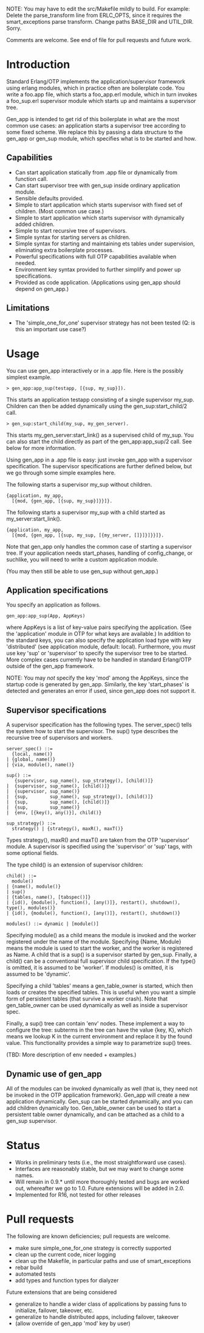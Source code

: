 NOTE: You may have to edit the src/Makefile mildly to build.
For example: Delete the parse\_transform line from ERLC\_OPTS, since
it requires the smart\_exceptions parse transform. Change paths
BASE\_DIR and UTIL\_DIR. Sorry.

Comments are welcome. See end of file for pull requests
and future work.

Introduction
============

Standard Erlang/OTP implements the application/supervisor
framework using erlang modules, which in practice often are
boilerplate code. You write a foo.app file, which starts a
foo_app.erl module, which in turn invokes
a foo_sup.erl supervisor module which starts up and maintains
a supervisor tree.

Gen\_app is intended to get rid of this boilerplate in what
are the most common use cases: an application starts a supervisor
tree according to some fixed scheme. We replace this by passing
a data structure to the gen\_app or gen\_sup module, which
specifies what is to be started and how.

Capabilities
----------

- Can start application statically from .app file or dynamically from
  function call.
- Can start supervisor tree with gen\_sup inside ordinary
  application module.
- Sensible defaults provided.
- Simple to start application which starts supervisor with
  fixed set of children. (Most common use case.)
- Simple to start application which starts supervisor with
  dynamically added children.
- Simple to start recursive tree of supervisors.
- Simple syntax for starting servers as children.
- Simple syntax for starting and maintaining ets tables under
  supervision, eliminating extra boilerplate processes.
- Powerful specifications with full OTP capabilities available
  when needed.
- Environment key syntax provided to further simplify
  and power up specifications.
- Provided as code application. (Applications using gen\_app
  should depend on gen\_app.)

Limitations
----------

- The 'simple\_one\_for\_one' supervisor strategy has not been
  tested (Q: is this an important use case?)

Usage
=====

You can use gen\_app interactively or in a .app file.
Here is the possibly simplest example.

    > gen_app:app_sup(testapp, [{sup, my_sup}]).

This starts an application testapp consisting of a single
supervisor my\_sup.
Children can then be added dynamically using the gen_sup:start_child/2
call.

    > gen_sup:start_child(my_sup, my_gen_server).

This starts my_gen_server:start\_link() as a supervised child of my\_sup.
You can also start the child directly as part of the gen\_app:app\_sup/2
call. See below for more information.

Using gen\_app in a .app file is easy: just invoke gen\_app
with a supervisor specification. The supervisor specifications
are further defined below, but we go through some simple
examples here.

The following starts a supervisor my\_sup without children.

    {application, my_app,
      [{mod, {gen_app, [{sup, my_sup}]}}]}.

The following starts a supervisor my\_sup with a child started
as my_server:start_link().

    {application, my_app,
      [{mod, {gen_app, [{sup, my_sup, [{my_server, []}]}]}}]}.

Note that gen\_app only handles the common case of starting a
supervisor tree. If your application needs start\_phases, handling
of config\_change, or suchlike, you will need to write a custom
application module. 

(You may then still be able to use gen\_sup without
gen\_app.)

Application specifications
--------------------------

You specify an application as follows.

    gen_app:app_sup(App, AppKeys)

where AppKeys is a list of key-value pairs specifying the
application. (See the 'application' module in OTP for what keys are
available.) In addition to the standard keys, you can also specify the
application load type with key 'distributed' (see application module,
default: local). Furthermore, you _must_ use key 'sup' or 'supervisor'
to specify the supervisor tree to be started. More complex cases
currently have to be handled in standard Erlang/OTP outside of the
gen\_app framework.

NOTE: You may _not_ specify the key 'mod' among the AppKeys, since the
startup code is generated by gen\_app. Similarly, the key
'start\_phases' is detected and generates an error if used, since
gen\_app does not support it.

Supervisor specifications
-------------------------

A supervisor specification has the following types. The
server_spec() tells the system how to start the supervisor.
The sup() type describes the recursive tree of supervisors
and workers. 

    server_spec() ::=
      {local, name()}
    | {global, name()}
    | {via, module(), name()}

    sup() ::=
       {supervisor, sup_name(), sup_strategy(), [child()]}
    |  {supervisor, sup_name(), [child()]}
    |  {supervisor, sup_name()}
    |  {sup,        sup_name(), sup_strategy(), [child()]}
    |  {sup,        sup_name(), [child()]}
    |  {sup,        sup_name()}
    |  {env, [{key(), any()}], child()}

    sup_strategy() ::=
      strategy() | {strategy(), maxR(), maxT()}

Types strategy(), maxR() and maxT() are taken from the OTP 'supervisor'
module. A supervisor is specified using the 'supervisor' or 'sup' tags,
with some optional fields.

The type child() is an extension of supervisor children:

    child() ::=
      module()
    | {name(), module()}
    | sup()
    | {tables, name(), [tabspec()]}
    | {id(), {module(), function(), [any()]}, restart(), shutdown(), type(), modules()}
    | {id(), {module(), function(), [any()]}, restart(), shutdown()}

    modules() ::= dynamic | [module()]

Specifying module() as a child means the module is invoked and the worker
registered under the name of the module. Specifying {Name, Module} means the
module is used to start the worker, and the worker is registered as Name. A child
that is a sup() is a supervisor started by gen\_sup. Finally, a child() can be
a conventional full supervisor child specification. If the type() is omitted, it
is assumed to be 'worker'. If modules() is omitted, it is assumed to
be 'dynamic'.

Specifying a child 'tables' means a gen\_table\_owner is started, which then
loads or creates the specified tables. This is useful when you want a simple
form of persistent tables (that survive a worker crash). Note that gen\_table\_owner
can be used dynamically as well as inside a supervisor spec.

Finally, a sup() tree can contain 'env' nodes. These implement a way to configure
the tree: subterms in the tree can have the value {key, K}, which means we lookup
K in the current environment and replace it by the found value. This functionality
provides a simple way to parametrize sup() trees.

(TBD: More description of env needed + examples.)

Dynamic use of gen\_app
-----------------------

All of the modules can be invoked dynamically as well (that is, they need not be
invoked in the OTP application framework). Gen\_app will create a
new application dynamically. Gen\_sup can be started dynamically, and you can
add children dynamically too. Gen\_table\_owner can be used to start a persistent
table owner dynamically, and can be attached as a child to a gen\_sup supervisor.

Status
======

- Works in preliminary tests (i.e., the most straightforward use
cases).
- Interfaces are reasonably stable, but we may want to
change some names.
- Will remain in 0.9.* until more thoroughly tested and bugs are worked
out, whereafter we go to 1.0. Future extensions will be added in 2.0.
- Implemented for R16, not tested for other releases

Pull requests
=============

The following are known deficiencies; pull requests are
welcome.

- make sure simple_one_for_one strategy is correctly
  supported
- clean up the current code, nicer logging
- clean up the Makefile, in particular paths and use
  of smart\_exceptions
- rebar build
- automated tests
- add types and function types for dialyzer

Future extensions that are being considered

- generalize to handle a wider class of applications
  by passing funs to initialize, failover, takeover, etc.
- generalize to handle distributed apps, including
  failover, takeover
- (allow override of gen\_app 'mod' key by user)
